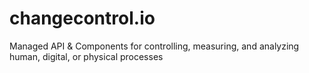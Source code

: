 # changecontrol.io
Managed API &amp; Components for controlling, measuring, and analyzing human, digital, or physical processes 
